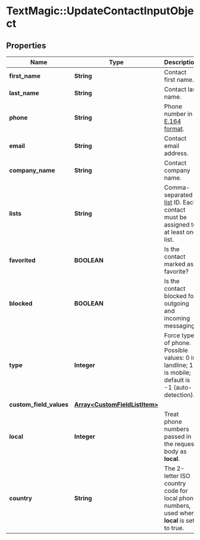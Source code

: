 # TextMagic::UpdateContactInputObject

## Properties
Name | Type | Description | Notes
------------ | ------------- | ------------- | -------------
**first_name** | **String** | Contact first name. | [optional] 
**last_name** | **String** | Contact last name. | [optional] 
**phone** | **String** | Phone number in [E.164 format](https://en.wikipedia.org/wiki/E.164). | 
**email** | **String** | Contact email address. | [optional] 
**company_name** | **String** | Contact company name. | [optional] 
**lists** | **String** | Comma-separated [list](http://docs.textmagictesting.com/#section/Lists) ID. Each contact must be assigned to at least one list. | 
**favorited** | **BOOLEAN** | Is the contact marked as favorite? | [optional] 
**blocked** | **BOOLEAN** | Is the contact blocked for outgoing and incoming messaging? | [optional] 
**type** | **Integer** | Force type of phone. Possible values: 0 is landline; 1 is mobile; default is -1 (auto-detection). | [optional] 
**custom_field_values** | [**Array&lt;CustomFieldListItem&gt;**](CustomFieldListItem.md) |  | [optional] 
**local** | **Integer** | Treat phone numbers passed in the request body as **local**. | [optional] 
**country** | **String** | The 2-letter ISO country code for local phone numbers, used when **local** is set to true. | [optional] 



